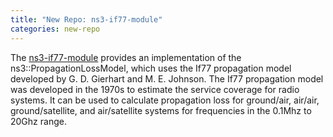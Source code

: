```yaml
---
title: "New Repo: ns3-if77-module"
categories: new-repo
---
```


The [ns3-if77-module](https://github.com/LLNL/ns3-if77-module) provides an implementation of the ns3::PropagationLossModel, which uses the If77 propagation model developed by G. D. Gierhart and M. E. Johnson. The If77 propagation model was developed in the 1970s to estimate the service coverage for radio systems. It can be used to calculate propagation loss for ground/air, air/air, ground/satellite, and air/satellite systems for frequencies in the 0.1Mhz to 20Ghz range.
